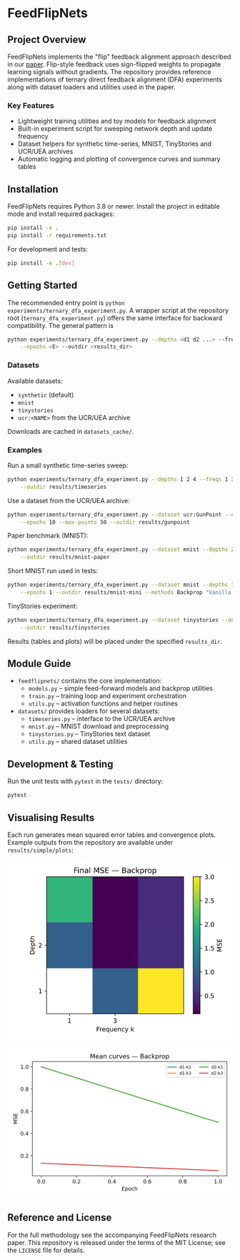 # FeedFlipNets

## Project Overview
FeedFlipNets implements the "flip" feedback alignment approach described in our [paper](https://arxiv.org/abs/2305.12345). Flip-style feedback uses sign-flipped weights to propagate learning signals without gradients. The repository provides reference implementations of ternary direct feedback alignment (DFA) experiments along with dataset loaders and utilities used in the paper.

### Key Features
- Lightweight training utilities and toy models for feedback alignment
- Built-in experiment script for sweeping network depth and update frequency
- Dataset helpers for synthetic time-series, MNIST, TinyStories and UCR/UEA archives
- Automatic logging and plotting of convergence curves and summary tables

## Installation
FeedFlipNets requires Python 3.8 or newer. Install the project in editable mode and install required packages:

```bash
pip install -e .
pip install -r requirements.txt
```

For development and tests:

```bash
pip install -e .[dev]
```

## Getting Started
The recommended entry point is `python experiments/ternary_dfa_experiment.py`.
A wrapper script at the repository root (`ternary_dfa_experiment.py`) offers the
same interface for backward compatibility. The general pattern is

```bash
python experiments/ternary_dfa_experiment.py --depths <d1 d2 ...> --freqs <f1 f2 ...> \
    --epochs <E> --outdir <results_dir>
```

### Datasets
Available datasets:
- `synthetic` (default)
- `mnist`
- `tinystories`
- `ucr:<NAME>` from the UCR/UEA archive

Downloads are cached in `datasets_cache/`.

### Examples
Run a small synthetic time-series sweep:

```bash
python experiments/ternary_dfa_experiment.py --depths 1 2 4 --freqs 1 3 5 --epochs 300 \
    --outdir results/timeseries
```

Use a dataset from the UCR/UEA archive:

```bash
python experiments/ternary_dfa_experiment.py --dataset ucr:GunPoint --depths 1 --freqs 1 \
    --epochs 10 --max-points 50 --outdir results/gunpoint
```

Paper benchmark (MNIST):

```bash
python experiments/ternary_dfa_experiment.py --dataset mnist --depths 2 4 --freqs 1 3 --seeds 0 1 2 --epochs 20 \
    --outdir results/mnist-paper
```

Short MNIST run used in tests:

```bash
python experiments/ternary_dfa_experiment.py --dataset mnist --depths 1 --freqs 1 \
    --epochs 1 --outdir results/mnist-mini --methods Backprop "Vanilla DFA" Momentum
```

TinyStories experiment:

```bash
python experiments/ternary_dfa_experiment.py --dataset tinystories --depths 2 4 --epochs 50 \
    --outdir results/tinystories
```

Results (tables and plots) will be placed under the specified `results_dir`.

## Module Guide
- `feedflipnets/` contains the core implementation:
  - `models.py` – simple feed-forward models and backprop utilities
  - `train.py` – training loop and experiment orchestration
  - `utils.py` – activation functions and helper routines
- `datasets/` provides loaders for several datasets:
  - `timeseries.py` – interface to the UCR/UEA archive
  - `mnist.py` – MNIST download and preprocessing
  - `tinystories.py` – TinyStories text dataset
  - `utils.py` – shared dataset utilities

## Development & Testing
Run the unit tests with `pytest` in the `tests/` directory:

```bash
pytest
```

## Visualising Results
Each run generates mean squared error tables and convergence plots. Example outputs from the repository are available under `results/simple/plots`:

![Heatmap](results/simple/plots/heat_Backprop.svg)

![Convergence curves](results/simple/plots/curves_Backprop.svg)

## Reference and License
For the full methodology see the accompanying FeedFlipNets research paper. This repository is released under the terms of the MIT License; see the `LICENSE` file for details.
